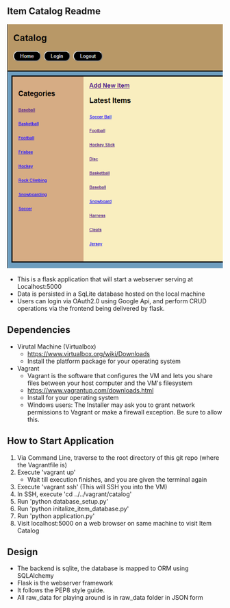 ## Item Catalog Readme ##

![Front-End Photo](frontend_demo.PNG)

- This is a flask application that will start a webserver
serving at Localhost:5000
- Data is persisted in a SqLite database hosted on the local machine
- Users can login via OAuth2.0 using Google Api, and perform CRUD operations
via the frontend being delivered by flask. 


## Dependencies ##

- Virutal Machine (Virtualbox)
	- https://www.virtualbox.org/wiki/Downloads
	- Install the platform package for your operating system
- Vagrant
	- Vagrant is the software that configures the VM and lets you share files between your host computer and the VM's filesystem
	- https://www.vagrantup.com/downloads.html
	- Install for your operating system
	- Windows users: The Installer may ask you to grant network permissions to Vagrant or make a firewall exception. Be sure to allow this.


## How to Start Application ##

1. Via Command Line, traverse to the root directory of this git repo (where
the Vagrantfile is)
2. Execute 'vagrant up'
	- Wait till execution finishes, and you are given the terminal again
3. Execute 'vagrant ssh' (This will SSH you into the VM)
4. In SSH, execute 'cd ../../vagrant/catalog'
5. Run 'python database_setup.py'
6. Run 'python initalize_item_database.py'
7. Run 'python application.py'
8. Visit localhost:5000 on a web browser on same machine to visit Item Catalog


## Design ##

- The backend is sqlite, the database is mapped to ORM using SQLAlchemy
- Flask is the webserver framework
- It follows the PEP8 style guide.
- All raw_data for playing around is in raw_data folder in JSON form
